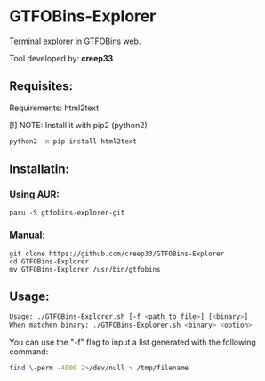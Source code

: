 # GTFOBins-Explorer
Terminal explorer in GTFOBins web.

Tool developed by: **creep33**

## Requisites: 
Requirements: html2text

[!] NOTE: Install it with pip2 (python2)

```bash
python2 -m pip install html2text
```

## Installatin:
### Using AUR:
```
paru -S gtfobins-explorer-git
```
### Manual:
```
git clone https://github.com/creep33/GTFOBins-Explorer
cd GTFOBins-Explorer 
mv GTFOBins-Explorer /usr/bin/gtfobins

```


## Usage: 
```bash 
Usage: ./GTFOBins-Explorer.sh [-f <path_to_file>] [<binary>]
When matchen binary: ./GTFOBins-Explorer.sh <binary> <option>
```

You can use the "-f" flag to input a list generated with the following command:

```bash
find \-perm -4000 2>/dev/null > /tmp/filename
```
